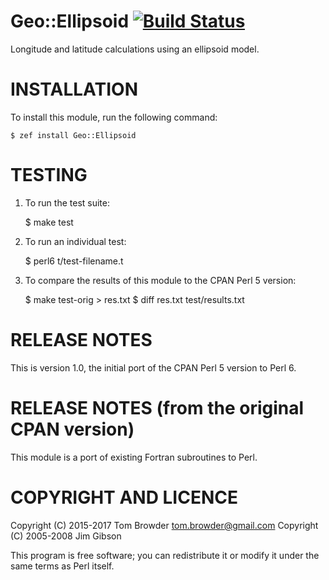 # Geo::Ellipsoid [![Build Status](https://travis-ci.org/tbrowder/Geo-Ellipsoid-Perl6.svg?branch=master)](https://travis-ci.org/tbrowder/Geo-Ellipsoid-Perl6)

Longitude and latitude calculations using an ellipsoid model.

# INSTALLATION

To install this module, run the following command:

    $ zef install Geo::Ellipsoid

# TESTING

1. To run the test suite:

   $ make test

2. To run an individual test:

   $ perl6 t/test-filename.t

3. To compare the results of this module to the CPAN Perl 5 version:

   $ make test-orig > res.txt
   $ diff res.txt test/results.txt

# RELEASE NOTES

This is version 1.0, the initial port of the CPAN Perl 5 version to
Perl 6.

# RELEASE NOTES (from the original CPAN version)

This module is a port of existing Fortran subroutines to Perl.

# COPYRIGHT AND LICENCE

Copyright (C) 2015-2017 Tom Browder <tom.browder@gmail.com>
Copyright (C) 2005-2008 Jim Gibson

This program is free software; you can redistribute it or modify it
under the same terms as Perl itself.

